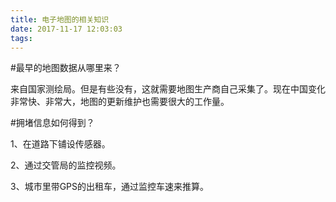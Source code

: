 ```yaml
---
title: 电子地图的相关知识
date: 2017-11-17 12:03:03
tags:
---
```




#最早的地图数据从哪里来？

来自国家测绘局。但是有些没有，这就需要地图生产商自己采集了。现在中国变化非常快、非常大，地图的更新维护也需要很大的工作量。

#拥堵信息如何得到？

1、在道路下铺设传感器。

2、通过交管局的监控视频。

3、城市里带GPS的出租车，通过监控车速来推算。
